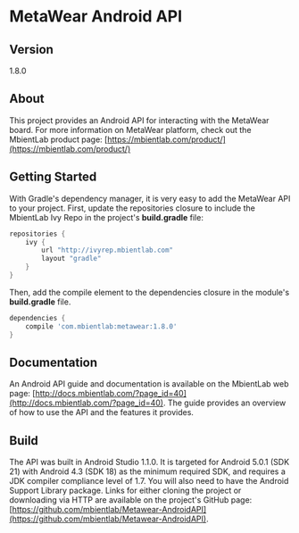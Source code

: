 # MetaWear Android API #

## Version ##
1.8.0

## About ##
This project provides an Android API for interacting with the MetaWear board.  For more information on MetaWear platform, check out the MbientLab product page: [https://mbientlab.com/product/](https://mbientlab.com/product/)

## Getting Started ##
With Gradle's dependency manager, it is very easy to add the MetaWear API to your project.  First, update the repositories closure to include the MbientLab Ivy Repo in the project's **build.gradle** file:

```gradle
repositories {
    ivy {
        url "http://ivyrep.mbientlab.com"
        layout "gradle"
    }
}
```

Then, add the compile element to the dependencies closure in the module's **build.gradle** file.

```gradle
dependencies {
    compile 'com.mbientlab:metawear:1.8.0'
}
```

## Documentation ##
An Android API guide and documentation is available on the MbientLab web page:
[http://docs.mbientlab.com/?page_id=40](http://docs.mbientlab.com/?page_id=40).  The guide provides an overview of how to use the API and the features it provides.

## Build ##
The API was built in Android Studio 1.1.0. It is targeted for Android 5.0.1 (SDK 21) with Android 4.3 (SDK 18) as the minimum required SDK, and requires a JDK compiler compliance level of 1.7.  You will also need to have the Android Support Library package.  Links for either cloning the project or downloading via HTTP are available on the project's GitHub page: [https://github.com/mbientlab/Metawear-AndroidAPI](https://github.com/mbientlab/Metawear-AndroidAPI).
